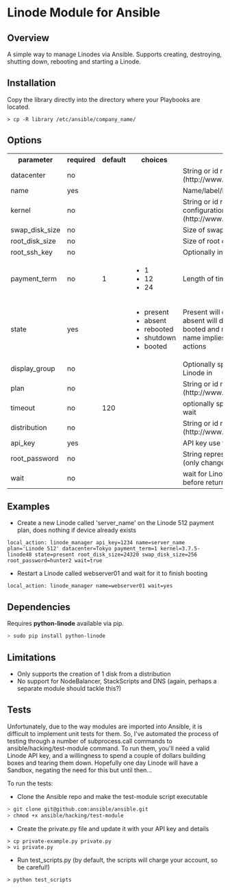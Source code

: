 # Linode Module for Ansible

## Overview

A simple way to manage Linodes via Ansible. Supports creating, destroying, shutting down, rebooting and starting a Linode.

## Installation

Copy the library directly into the directory where your Playbooks are located.

```
> cp -R library /etc/ansible/company_name/
```

## Options

<table>
<tr>
<th class="head">parameter</th>
<th class="head">required</th>
<th class="head">default</th>
<th class="head">choices</th>
<th class="head">comments</th>
</tr>
<tr>
<td>datacenter</td>
<td>no</td>
<td></td>
<td><ul></ul></td>
<td>String or id representing the Linode's datacenter (http://www.linode.com/api/utility/avail.datacenters)</td>
</tr>
<tr>
<td>name</td>
<td>yes</td>
<td></td>
<td><ul></ul></td>
<td>Name/label/hostname of the Linode instance</td>
</tr>
<tr>
<td>kernel</td>
<td>no</td>
<td></td>
<td><ul></ul></td>
<td>String or id representing the kernel for the configuration profile (http://www.linode.com/api/utility/avail.kernels)</td>
</tr>
<tr>
<td>swap_disk_size</td>
<td>no</td>
<td></td>
<td><ul></ul></td>
<td>Size of swap disk in MB</td>
</tr>
<tr>
<td>root_disk_size</td>
<td>no</td>
<td></td>
<td><ul></ul></td>
<td>Size of root disk in MB</td>
</tr>
<tr>
<td>root_ssh_key</td>
<td>no</td>
<td></td>
<td><ul></ul></td>
<td>Optionally include an ssh key for root</td>
</tr>
<tr>
<td>payment_term</td>
<td>no</td>
<td>1</td>
<td><ul><li>1</li><li>12</li><li>24</li></ul></td>
<td>Length of time in months for payment term</td>
</tr>
<tr>
<td>state</td>
<td>yes</td>
<td></td>
<td><ul><li>present</li><li>absent</li><li>rebooted</li><li>shutdown</li><li>booted</li></ul></td>
<td>Present will create the Linode if it doesn't exist, absent will destroy it (be careful!), shutdown, booted and rebooted will perform the action the name implies, all except rebooted are idempotent actions</td>
</tr>
<tr>
<td>display_group</td>
<td>no</td>
<td></td>
<td><ul></ul></td>
<td>Optionally specify which display group to place the Linode in</td>
</tr>
<tr>
<td>plan</td>
<td>no</td>
<td></td>
<td><ul></ul></td>
<td>String or id representing the Linode plan (http://www.linode.com/api/utility/avail.linodeplans)</td>
</tr>
<tr>
<td>timeout</td>
<td>no</td>
<td>120</td>
<td><ul></ul></td>
<td>optionally specify a timeout period in seconds to wait</td>
</tr>
<tr>
<td>distribution</td>
<td>no</td>
<td></td>
<td><ul></ul></td>
<td>String or id representing the OS on your server (http://www.linode.com/api/utility/avail.distributions)</td>
</tr>
<tr>
<td>api_key</td>
<td>yes</td>
<td></td>
<td><ul></ul></td>
<td>API key use to manage your Linodes</td>
</tr>
<tr>
<td>root_password</td>
<td>no</td>
<td></td>
<td><ul></ul></td>
<td>String representing the root password for the Linode (only changed at node creation)</td>
</tr>
<tr>
<td>wait</td>
<td>no</td>
<td></td>
<td><ul></ul></td>
<td>wait for Linode instance to be in state 'booted' before returning</td>
</tr>
</table>

## Examples

* Create a new Linode called 'server_name' on the Linode 512 payment plan, does nothing if device already exists

```
local_action: linode_manager api_key=1234 name=server_name  plan='Linode 512' datacenter=Tokyo payment_term=1 kernel=3.7.5-linode48 state=present root_disk_size=24320 swap_disk_size=256 root_password=hunter2 wait=true
```
* Restart a Linode called webserver01 and wait for it to finish booting

```
local_action: linode_manager name=webserver01 wait=yes
```

## Dependencies

Requires **python-linode** available via pip.

```bash
> sudo pip install python-linode
```

## Limitations

* Only supports the creation of 1 disk from a distribution
* No support for NodeBalancer, StackScripts and DNS (again, perhaps a separate module should tackle this?)

## Tests

Unfortunately, due to the way modules are imported into Ansible, it is difficult to implement unit tests for them. So, I've automated the process of testing through a number of subprocess.call commands to ansible/hacking/test-module command. To run them, you'll need a valid Linode API key, and a willingness to spend a couple of dollars building boxes and tearing them down. Hopefully one day Linode will have a Sandbox, negating the need for this but until then...

To run the tests:

* Clone the Ansible repo and make the test-module script executable

```bash
> git clone git@github.com:ansible/ansible.git
> chmod +x ansible/hacking/test-module
```

* Create the private.py file and update it with your API key and details

```
> cp private-example.py private.py
> vi private.py
```

* Run test_scripts.py (by default, the scripts will charge your account, so be careful!)

```
> python test_scripts
```
